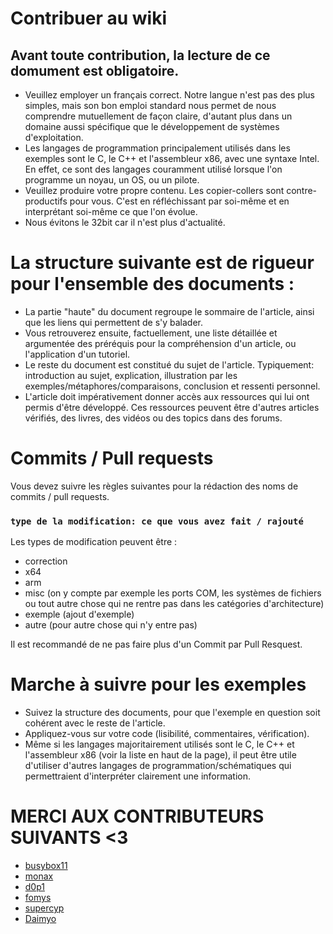 # Contribuer au wiki
## Avant toute contribution, la lecture de ce domument est obligatoire.
- Veuillez employer un français correct. Notre langue n'est pas des plus simples, mais son bon emploi standard nous permet de nous comprendre mutuellement de façon claire, d'autant plus dans un domaine aussi spécifique que le développement de systèmes d'exploitation.
- Les langages de programmation principalement utilisés dans les exemples sont le C, le C++ et l'assembleur x86, avec une syntaxe Intel. En effet, ce sont des langages couramment utilisé lorsque l'on programme un noyau, un OS, ou un pilote.
- Veuillez produire votre propre contenu. Les copier-collers sont contre-productifs pour vous. C'est en réfléchissant par soi-même et en interprétant soi-même ce que l'on évolue.
- Nous évitons le 32bit car il n'est plus d'actualité.

# La structure suivante est de rigueur pour l'ensemble des documents :
- La partie "haute" du document regroupe le sommaire de l'article, ainsi que les liens qui permettent de s'y balader.
- Vous retrouverez ensuite, factuellement, une liste détaillée et argumentée des préréquis pour la compréhension d'un article, ou l'application d'un tutoriel.
- Le reste du document est constitué du sujet de l'article. Typiquement: introduction au sujet, explication, illustration par les exemples/métaphores/comparaisons, conclusion et ressenti personnel.
- L'article doit impérativement donner accès aux ressources qui lui ont permis d'être développé. Ces ressources peuvent être d'autres articles vérifiés, des livres, des vidéos ou des topics dans des forums.

# Commits / Pull requests
Vous devez suivre les règles suivantes pour la rédaction des noms de commits / pull requests.

### `type de la modification: ce que vous avez fait / rajouté`
Les types de modification peuvent être :

- correction
- x64
- arm 
- misc (on y compte par exemple les ports COM, les systèmes de fichiers ou tout autre chose qui ne rentre pas dans les catégories d'architecture)
- exemple (ajout d'exemple)
- autre (pour autre chose qui n'y entre pas)

Il est recommandé de ne pas faire plus d'un Commit par Pull Resquest.

# Marche à suivre pour les exemples
- Suivez la structure des documents, pour que l'exemple en question soit cohérent avec le reste de l'article.
- Appliquez-vous sur votre code (lisibilité, commentaires, vérification).
- Même si les langages majoritairement utilisés sont le C, le C++ et l'assembleur x86 (voir la liste en haut de la page), il peut être utile d'utiliser d'autres langages de programmation/schématiques qui permettraient d'interpréter clairement une information. 

# MERCI AUX CONTRIBUTEURS SUIVANTS <3
 - [busybox11](https://github.com/busybox11)
 - [monax](https://github.com/sleepy-monax)
 - [d0p1](https://github.com/d0p1s4m4)
 - [fomys](https://github.com/Fomys)
 - [supercyp](https://github.com/Supercip971)
 - [Daimyo](https://github.com/DaimyoHub)
